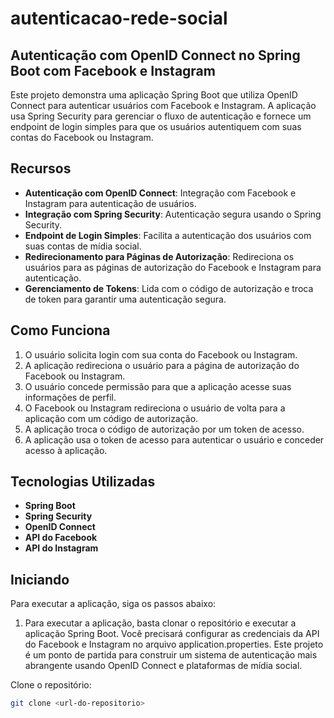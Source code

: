 # autenticacao-rede-social

## Autenticação com OpenID Connect no Spring Boot com Facebook e Instagram

Este projeto demonstra uma aplicação Spring Boot que utiliza OpenID Connect para autenticar usuários com Facebook e Instagram. A aplicação usa Spring Security para gerenciar o fluxo de autenticação e fornece um endpoint de login simples para que os usuários autentiquem com suas contas do Facebook ou Instagram.

## Recursos

- **Autenticação com OpenID Connect**: Integração com Facebook e Instagram para autenticação de usuários.
- **Integração com Spring Security**: Autenticação segura usando o Spring Security.
- **Endpoint de Login Simples**: Facilita a autenticação dos usuários com suas contas de mídia social.
- **Redirecionamento para Páginas de Autorização**: Redireciona os usuários para as páginas de autorização do Facebook e Instagram para autenticação.
- **Gerenciamento de Tokens**: Lida com o código de autorização e troca de token para garantir uma autenticação segura.

## Como Funciona

1. O usuário solicita login com sua conta do Facebook ou Instagram.
2. A aplicação redireciona o usuário para a página de autorização do Facebook ou Instagram.
3. O usuário concede permissão para que a aplicação acesse suas informações de perfil.
4. O Facebook ou Instagram redireciona o usuário de volta para a aplicação com um código de autorização.
5. A aplicação troca o código de autorização por um token de acesso.
6. A aplicação usa o token de acesso para autenticar o usuário e conceder acesso à aplicação.

## Tecnologias Utilizadas

- **Spring Boot**
- **Spring Security**
- **OpenID Connect**
- **API do Facebook**
- **API do Instagram**

## Iniciando

Para executar a aplicação, siga os passos abaixo:

1. Para executar a aplicação, basta clonar o repositório e executar a aplicação Spring Boot. Você precisará configurar as credenciais da API do Facebook e Instagram no arquivo application.properties.
Este projeto é um ponto de partida para construir um sistema de autenticação mais abrangente usando OpenID Connect e plataformas de mídia social.

Clone o repositório:
   ```bash
   git clone <url-do-repositorio>
